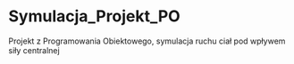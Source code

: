 # Symulacja_Projekt_PO
Projekt z Programowania Obiektowego, symulacja ruchu ciał pod wpływem siły centralnej
